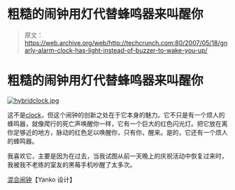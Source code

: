 # 粗糙的闹钟用灯代替蜂鸣器来叫醒你

> 原文：<https://web.archive.org/web/http://techcrunch.com:80/2007/05/18/gnarly-alarm-clock-has-light-instead-of-buzzer-to-wake-you-up/>

# 粗糙的闹钟用灯代替蜂鸣器来叫醒你

[![hybridclock.jpg](img/8adf7477dbe4a991bfe05932bc605b99.png)](https://web.archive.org/web/20210228000005/https://beta.techcrunch.com/wp-content/uploads/2007/05/hybridclock.jpg "hybridclock.jpg")

这不是[clock](https://web.archive.org/web/20210228000005/http://crunchgear.com/2007/03/23/clocky-a-brief-video-review/)，但这个闹钟的创新之处在于它本身的魅力。它不只是有一个烦人的蜂鸣器，就像爬行的死亡声唤醒你一样，它有一个巨大的红色闪光灯。把它放在离你足够近的地方，脉动的红色足以唤醒你，只有你，醒来。是的，它还有一个烦人的蜂鸣器。

我喜欢它，主要是因为在过去，当我试图从前一天晚上的庆祝活动中恢复过来时，我被我不老练的室友的黑莓手机吵醒了太多次。

[混合闹钟](https://web.archive.org/web/20210228000005/http://www.yankodesign.com/product_info.php?products_id=2060)【Yanko 设计】